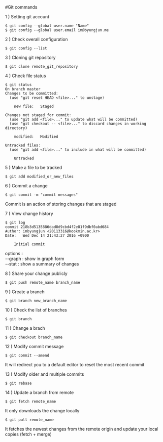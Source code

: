 #Git commands

1 ) Setting git account
```
$ git config --global user.name "Name"
$ git config --global user.email im@byungjun.me
```

2 ) Check overall configuration
```
$ git config --list
```

3 ) Cloning git repository
```
$ git clone remote_git_repository
```

4 ) Check file status
```
$ git status
On branch master
Changes to be committed:
  (use "git reset HEAD <file>..." to unstage)

	new file:   Staged

Changes not staged for commit:
  (use "git add <file>..." to update what will be committed)
  (use "git checkout -- <file>..." to discard changes in working directory)

	modified:   Modified

Untracked files:
  (use "git add <file>..." to include in what will be committed)

	Untracked
```

5 ) Make a file to be tracked
```
$ git add modified_or_new_files
```

6 ) Commit a change
```
$ git commit -m "commit messages"
```
Commit is an action of storing changes that are staged

7 ) View change history
```
$ git log
commit 218b3d5135886dad8d9cbd4f2e81f9dbf0abd684
Author: imbyungjun <20113316@kookmin.ac.kr>
Date:   Wed Dec 14 21:43:27 2016 +0900

    Initial commit
```
options :  
 --graph : show in graph form  
 --stat : show a summary of changes

8 ) Share your change publicly
```
$ git push remote_name branch_name
```

9 ) Create a branch
```
$ git branch new_branch_name
```

10 ) Check the list of branches
```
$ git branch
```

11 ) Change a brach
```
$ git checkout branch_name
```

12 ) Modify commit message
```
$ git commit --amend
```
It will redirect you to a default editor to reset the most recent commit

13 ) Modify older and multiple commits
```
$ git rebase
```

14 ) Update a branch from remote
```
$ git fetch remote_name
```
It only downloads the change locally

```
$ git pull remote_name
```
It fetches the newest changes from the remote origin and update your local copies (fetch + merge)

